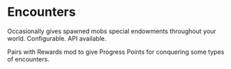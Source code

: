 # Encounters

Occasionally gives spawned mobs special endowments throughout your world. Configurable. API available.

Pairs with Rewards mod to give Progress Points for conquering some types of encounters.
